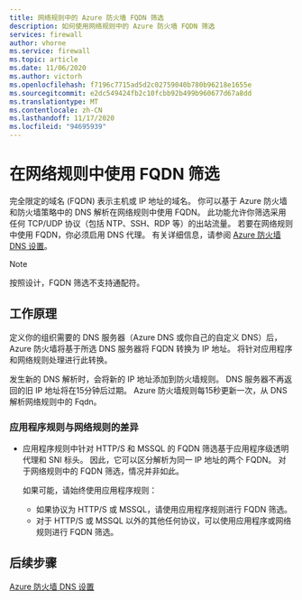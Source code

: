 ```yaml
---
title: 网络规则中的 Azure 防火墙 FQDN 筛选
description: 如何使用网络规则中的 Azure 防火墙 FQDN 筛选
services: firewall
author: vhorne
ms.service: firewall
ms.topic: article
ms.date: 11/06/2020
ms.author: victorh
ms.openlocfilehash: f7196c7715ad5d2c02759040b780b96218e1655e
ms.sourcegitcommit: e2dc549424fb2c10fcbb92b499b960677d67a8dd
ms.translationtype: MT
ms.contentlocale: zh-CN
ms.lasthandoff: 11/17/2020
ms.locfileid: "94695939"
---
```

# <a name="use-fqdn-filtering-in-network-rules"></a>在网络规则中使用 FQDN 筛选

完全限定的域名 (FQDN) 表示主机或 IP 地址的域名。 你可以基于 Azure 防火墙和防火墙策略中的 DNS 解析在网络规则中使用 FQDN。 此功能允许你筛选采用任何 TCP/UDP 协议（包括 NTP、SSH、RDP 等）的出站流量。 若要在网络规则中使用 FQDN，你必须启用 DNS 代理。 有关详细信息，请参阅 [Azure 防火墙 DNS 设置](dns-settings.md)。

> [!NOTE]
> 按照设计，FQDN 筛选不支持通配符。

## <a name="how-it-works"></a>工作原理

定义你的组织需要的 DNS 服务器（Azure DNS 或你自己的自定义 DNS）后，Azure 防火墙将基于所选 DNS 服务器将 FQDN 转换为 IP 地址。 将针对应用程序和网络规则处理进行此转换。

发生新的 DNS 解析时，会将新的 IP 地址添加到防火墙规则。 DNS 服务器不再返回的旧 IP 地址将在15分钟后过期。 Azure 防火墙规则每15秒更新一次，从 DNS 解析网络规则中的 Fqdn。

### <a name="differences-in-application-rules-vs-network-rules"></a>应用程序规则与网络规则的差异

- 应用程序规则中针对 HTTP/S 和 MSSQL 的 FQDN 筛选基于应用程序级透明代理和 SNI 标头。 因此，它可以区分解析为同一 IP 地址的两个 FQDN。 对于网络规则中的 FQDN 筛选，情况并非如此。 

   如果可能，请始终使用应用程序规则：
     - 如果协议为 HTTP/S 或 MSSQL，请使用应用程序规则进行 FQDN 筛选。
   - 对于 HTTP/S 或 MSSQL 以外的其他任何协议，可以使用应用程序或网络规则进行 FQDN 筛选。

## <a name="next-steps"></a>后续步骤

[Azure 防火墙 DNS 设置](dns-settings.md)
